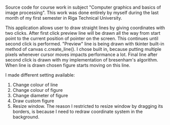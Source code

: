 Source code for course work in subject "Computer graphics and basics of image processing". This work was done entirely by myself during the last month of my first semester in Riga Technical University.

This application allows user to draw straight lines by giving coordinates with two clicks. After first click preview line will be drawn all the way from start point to the current position of pointer on the screen. This continues until second click is performed. "Preview" line is being drawn with tkinter built-in method of canvas c.create_line(). I chose built in, because putting multiple pixels whenever cursor moves impacts performance a lot. Final line after second click is drawn with my implementation of bresenham's algorithm. When line is drawn chosen figure starts moving on this line.

I made different setting available:
  1) Change colour of line
  2) Change colour of figure
  3) Change diameter of figure
  4) Draw custom figure
  5) Resize window. The reason I restricted to resize window by dragging its borders, is because I need to redraw coordinate system in the background.

